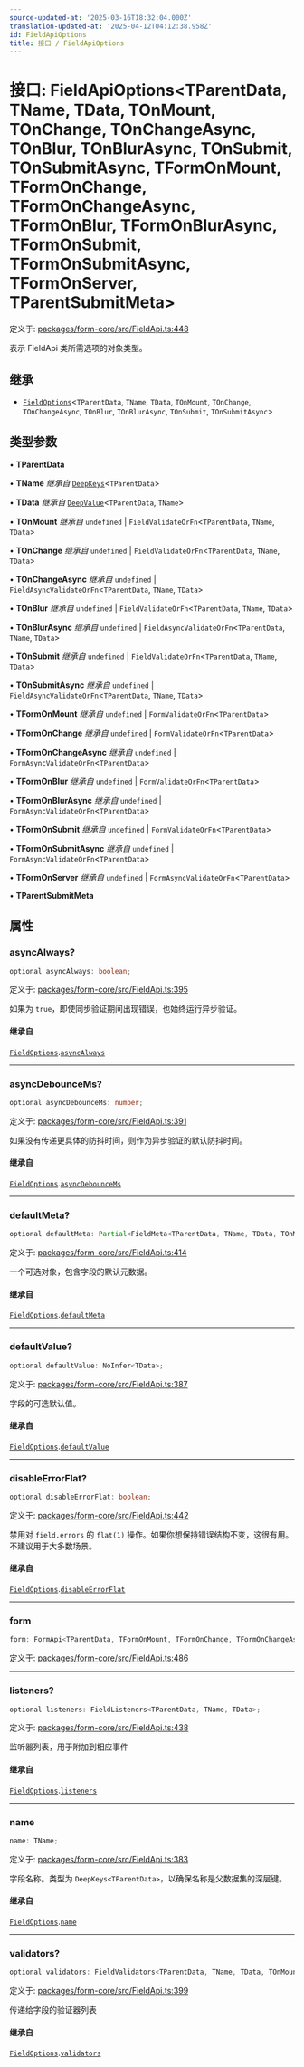 ```yaml
---
source-updated-at: '2025-03-16T18:32:04.000Z'
translation-updated-at: '2025-04-12T04:12:38.958Z'
id: FieldApiOptions
title: 接口 / FieldApiOptions
---
```

# 接口: FieldApiOptions\<TParentData, TName, TData, TOnMount, TOnChange, TOnChangeAsync, TOnBlur, TOnBlurAsync, TOnSubmit, TOnSubmitAsync, TFormOnMount, TFormOnChange, TFormOnChangeAsync, TFormOnBlur, TFormOnBlurAsync, TFormOnSubmit, TFormOnSubmitAsync, TFormOnServer, TParentSubmitMeta\>

定义于: [packages/form-core/src/FieldApi.ts:448](https://github.com/TanStack/form/blob/main/packages/form-core/src/FieldApi.ts#L448)

表示 FieldApi 类所需选项的对象类型。

## 继承

- [`FieldOptions`](fieldoptions.md)\<`TParentData`, `TName`, `TData`, `TOnMount`, `TOnChange`, `TOnChangeAsync`, `TOnBlur`, `TOnBlurAsync`, `TOnSubmit`, `TOnSubmitAsync`\>

## 类型参数

• **TParentData**

• **TName** *继承自* [`DeepKeys`](../type-aliases/deepkeys.md)\<`TParentData`\>

• **TData** *继承自* [`DeepValue`](../type-aliases/deepvalue.md)\<`TParentData`, `TName`\>

• **TOnMount** *继承自* `undefined` \| `FieldValidateOrFn`\<`TParentData`, `TName`, `TData`\>

• **TOnChange** *继承自* `undefined` \| `FieldValidateOrFn`\<`TParentData`, `TName`, `TData`\>

• **TOnChangeAsync** *继承自* `undefined` \| `FieldAsyncValidateOrFn`\<`TParentData`, `TName`, `TData`\>

• **TOnBlur** *继承自* `undefined` \| `FieldValidateOrFn`\<`TParentData`, `TName`, `TData`\>

• **TOnBlurAsync** *继承自* `undefined` \| `FieldAsyncValidateOrFn`\<`TParentData`, `TName`, `TData`\>

• **TOnSubmit** *继承自* `undefined` \| `FieldValidateOrFn`\<`TParentData`, `TName`, `TData`\>

• **TOnSubmitAsync** *继承自* `undefined` \| `FieldAsyncValidateOrFn`\<`TParentData`, `TName`, `TData`\>

• **TFormOnMount** *继承自* `undefined` \| `FormValidateOrFn`\<`TParentData`\>

• **TFormOnChange** *继承自* `undefined` \| `FormValidateOrFn`\<`TParentData`\>

• **TFormOnChangeAsync** *继承自* `undefined` \| `FormAsyncValidateOrFn`\<`TParentData`\>

• **TFormOnBlur** *继承自* `undefined` \| `FormValidateOrFn`\<`TParentData`\>

• **TFormOnBlurAsync** *继承自* `undefined` \| `FormAsyncValidateOrFn`\<`TParentData`\>

• **TFormOnSubmit** *继承自* `undefined` \| `FormValidateOrFn`\<`TParentData`\>

• **TFormOnSubmitAsync** *继承自* `undefined` \| `FormAsyncValidateOrFn`\<`TParentData`\>

• **TFormOnServer** *继承自* `undefined` \| `FormAsyncValidateOrFn`\<`TParentData`\>

• **TParentSubmitMeta**

## 属性

### asyncAlways?

```ts
optional asyncAlways: boolean;
```

定义于: [packages/form-core/src/FieldApi.ts:395](https://github.com/TanStack/form/blob/main/packages/form-core/src/FieldApi.ts#L395)

如果为 `true`，即使同步验证期间出现错误，也始终运行异步验证。

#### 继承自

[`FieldOptions`](fieldoptions.md).[`asyncAlways`](FieldOptions.md#asyncalways)

***

### asyncDebounceMs?

```ts
optional asyncDebounceMs: number;
```

定义于: [packages/form-core/src/FieldApi.ts:391](https://github.com/TanStack/form/blob/main/packages/form-core/src/FieldApi.ts#L391)

如果没有传递更具体的防抖时间，则作为异步验证的默认防抖时间。

#### 继承自

[`FieldOptions`](fieldoptions.md).[`asyncDebounceMs`](FieldOptions.md#asyncdebouncems)

***

### defaultMeta?

```ts
optional defaultMeta: Partial<FieldMeta<TParentData, TName, TData, TOnMount, TOnChange, TOnChangeAsync, TOnBlur, TOnBlurAsync, TOnSubmit, TOnSubmitAsync, any, any, any, any, any, any, any>>;
```

定义于: [packages/form-core/src/FieldApi.ts:414](https://github.com/TanStack/form/blob/main/packages/form-core/src/FieldApi.ts#L414)

一个可选对象，包含字段的默认元数据。

#### 继承自

[`FieldOptions`](fieldoptions.md).[`defaultMeta`](FieldOptions.md#defaultmeta)

***

### defaultValue?

```ts
optional defaultValue: NoInfer<TData>;
```

定义于: [packages/form-core/src/FieldApi.ts:387](https://github.com/TanStack/form/blob/main/packages/form-core/src/FieldApi.ts#L387)

字段的可选默认值。

#### 继承自

[`FieldOptions`](fieldoptions.md).[`defaultValue`](FieldOptions.md#defaultvalue)

***

### disableErrorFlat?

```ts
optional disableErrorFlat: boolean;
```

定义于: [packages/form-core/src/FieldApi.ts:442](https://github.com/TanStack/form/blob/main/packages/form-core/src/FieldApi.ts#L442)

禁用对 `field.errors` 的 `flat(1)` 操作。如果你想保持错误结构不变，这很有用。不建议用于大多数场景。

#### 继承自

[`FieldOptions`](fieldoptions.md).[`disableErrorFlat`](FieldOptions.md#disableerrorflat)

***

### form

```ts
form: FormApi<TParentData, TFormOnMount, TFormOnChange, TFormOnChangeAsync, TFormOnBlur, TFormOnBlurAsync, TFormOnSubmit, TFormOnSubmitAsync, TFormOnServer, TParentSubmitMeta>;
```

定义于: [packages/form-core/src/FieldApi.ts:486](https://github.com/TanStack/form/blob/main/packages/form-core/src/FieldApi.ts#L486)

***

### listeners?

```ts
optional listeners: FieldListeners<TParentData, TName, TData>;
```

定义于: [packages/form-core/src/FieldApi.ts:438](https://github.com/TanStack/form/blob/main/packages/form-core/src/FieldApi.ts#L438)

监听器列表，用于附加到相应事件

#### 继承自

[`FieldOptions`](fieldoptions.md).[`listeners`](FieldOptions.md#listeners)

***

### name

```ts
name: TName;
```

定义于: [packages/form-core/src/FieldApi.ts:383](https://github.com/TanStack/form/blob/main/packages/form-core/src/FieldApi.ts#L383)

字段名称。类型为 `DeepKeys<TParentData>`，以确保名称是父数据集的深层键。

#### 继承自

[`FieldOptions`](fieldoptions.md).[`name`](FieldOptions.md#name)

***

### validators?

```ts
optional validators: FieldValidators<TParentData, TName, TData, TOnMount, TOnChange, TOnChangeAsync, TOnBlur, TOnBlurAsync, TOnSubmit, TOnSubmitAsync>;
```

定义于: [packages/form-core/src/FieldApi.ts:399](https://github.com/TanStack/form/blob/main/packages/form-core/src/FieldApi.ts#L399)

传递给字段的验证器列表

#### 继承自

[`FieldOptions`](fieldoptions.md).[`validators`](FieldOptions.md#validators)
